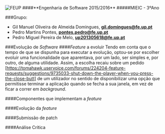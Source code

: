 <img src="https://encrypted-tbn2.gstatic.com/images?q=tbn:ANd9GcQ5v37xur40kL994HczH-li9mzyHP47jhvORpy-vNoHzatPjm11gSvwLVU" alt="FEUP">
####**Engenharia de Software 2015/2016**
#####MIEIC - 3ºAno

###Grupo:
- Gil Manuel Oliveira de Almeida Domingues, **gil.domingues@fe.up.pt**
- Pedro Martins Pontes, **pontes.pedro@fe.up.pt**
- Pedro Miguel Pereira de Melo, **up201305618@fe.up.pt**

###Evolução de *Software*
####*Feature* a evoluir
Tendo em conta que o tempo de que se dispunha para executar a evolução, optou-se por escolher evoluir uma funcionalidade que aparentava, por um lado, ser simples e, por outro, de alguma utilidade. 
Assim, a escolha recaiu sobre um pedido [https://tomahawk.uservoice.com/forums/224204-feature-requests/suggestions/9735033-shut-down-the-player-when-you-press-the-close-butt] de um utilizador no sentido de disponibilizar uma opção que permitisse terminar a aplicação quando se fecha a sua janela, em vez de ficar a correr em *background*.


####Componentes que implementam a *feature*

####Evolução da *feature*

####Submissão de patch

####Análise Crítica



